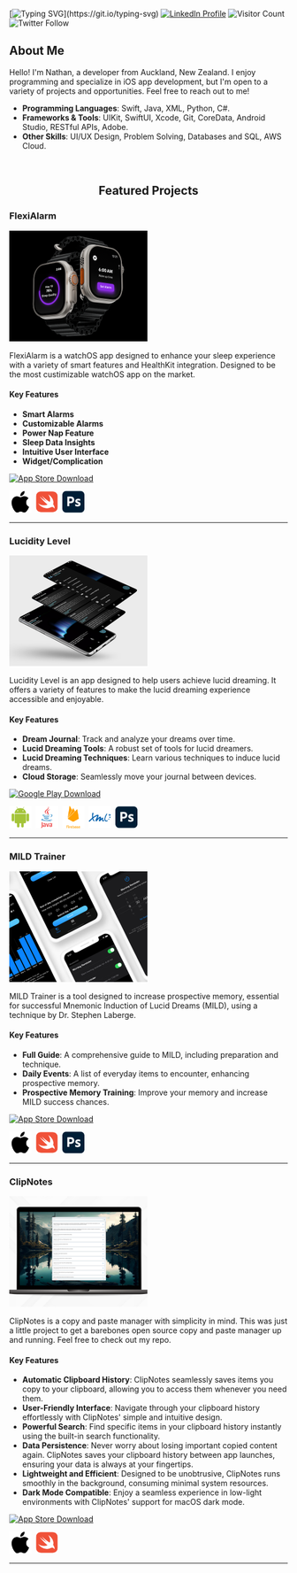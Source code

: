 [![Typing SVG](https://readme-typing-svg.herokuapp.com?font=Fira+Code&pause=1000&color=000000&width=1000&lines=System.out.println(%22Welcome+to+Nate's+Github+page!%22);)](https://git.io/typing-svg)
[![LinkedIn Profile](https://img.shields.io/badge/LinkedIn-Profile-blue?style=flat-square&logo=linkedin)](https://linkedin.com/in/nathan-woolmore)
![Visitor Count](https://visitor-badge.laobi.icu/badge?page_id=Nathan-Woolmore.Nathan-Woolmore)
![Twitter Follow](https://img.shields.io/twitter/follow/Nate_James_W?style=social)

## About Me

Hello! I'm Nathan, a developer from Auckland, New Zealand. I enjoy programming and specialize in iOS app development, but I'm open to a variety of projects and opportunities. Feel free to reach out to me!


-   **Programming Languages**: Swift, Java, XML, Python, C#.
-   **Frameworks & Tools**: UIKit, SwiftUI, Xcode, Git, CoreData, Android Studio, RESTful APIs, Adobe.
-   **Other Skills**: UI/UX Design, Problem Solving, Databases and SQL, AWS Cloud.

<br>
<div align="center">
  
## Featured Projects

</div>

### FlexiAlarm

<img src="https://github.com/Nathan-Woolmore/projectImages/blob/main/FlexiAlarm.png?raw=true" width="250" alt="FlexiAlarm">

FlexiAlarm is a watchOS app designed to enhance your sleep experience with a variety of smart features and HealthKit integration. Designed to be the most custimizable watchOS app on the market.

#### Key Features

-   **Smart Alarms**
-   **Customizable Alarms**
-   **Power Nap Feature**
-   **Sleep Data Insights**
-   **Intuitive User Interface**
-   **Widget/Complication**

[![App Store Download](https://img.shields.io/badge/App%20Store-Download-blue?style=for-the-badge&logo=app-store)](https://apps.apple.com/us/app/flexialarm/id6502886443)

<img src="https://github.com/devicons/devicon/blob/master/icons/apple/apple-original.svg" width="40" height="40" title="Apple" alt="Apple">&nbsp;
<img src="https://github.com/devicons/devicon/blob/master/icons/swift/swift-original.svg" width="40" height="40" title="Swift" alt="Swift">&nbsp;
<img src="https://github.com/devicons/devicon/blob/master/icons/photoshop/photoshop-plain.svg" width="40" height="40" title="Photoshop" alt="Photoshop">&nbsp;

---

### Lucidity Level

<img src="https://github.com/Nathan-Woolmore/projectImages/blob/main/LucidityLevel.png?raw=true" width="250" alt="Lucidity Level">

Lucidity Level is an app designed to help users achieve lucid dreaming. It offers a variety of features to make the lucid dreaming experience accessible and enjoyable.

#### Key Features

-   **Dream Journal**: Track and analyze your dreams over time.
-   **Lucid Dreaming Tools**: A robust set of tools for lucid dreamers.
-   **Lucid Dreaming Techniques**: Learn various techniques to induce lucid dreams.
-   **Cloud Storage**: Seamlessly move your journal between devices.

[![Google Play Download](https://img.shields.io/badge/Google%20Play-Download-blue?style=for-the-badge&logo=google-play)](https://play.google.com/store/apps/details?id=studio.victorylapp.lucidlevelup&hl=en_US)

<img src="https://github.com/devicons/devicon/blob/master/icons/android/android-original.svg" width="40" height="40" title="Android" alt="Android">&nbsp;
<img src="https://github.com/devicons/devicon/blob/master/icons/java/java-original-wordmark.svg" width="40" height="40" title="Java" alt="Java">&nbsp;
<img src="https://github.com/devicons/devicon/blob/master/icons/firebase/firebase-plain-wordmark.svg" width="40" height="40" title="Firebase" alt="Firebase">&nbsp;
<img src="https://github.com/devicons/devicon/blob/master/icons/xml/xml-plain.svg" width="40" height="40" title="XML" alt="XML">&nbsp;
<img src="https://github.com/devicons/devicon/blob/master/icons/photoshop/photoshop-plain.svg" width="40" height="40" title="Photoshop" alt="Photoshop">&nbsp;

---

### MILD Trainer

<img src="https://github.com/Nathan-Woolmore/projectImages/blob/main/Mildtrainer.png?raw=true" width="250" alt="MILD Trainer">

MILD Trainer is a tool designed to increase prospective memory, essential for successful Mnemonic Induction of Lucid Dreams (MILD), using a technique by Dr. Stephen Laberge.

#### Key Features

-   **Full Guide**: A comprehensive guide to MILD, including preparation and technique.
-   **Daily Events**: A list of everyday items to encounter, enhancing prospective memory.
-   **Prospective Memory Training**: Improve your memory and increase MILD success chances.

[![App Store Download](https://img.shields.io/badge/App%20Store-Download-blue?style=for-the-badge&logo=app-store)](https://apps.apple.com/pl/app/mild-trainer-lucid-dream-tool/id1530667456)

<img src="https://github.com/devicons/devicon/blob/master/icons/apple/apple-original.svg" width="40" height="40" title="Apple" alt="Apple">&nbsp;
<img src="https://github.com/devicons/devicon/blob/master/icons/swift/swift-original.svg" width="40" height="40" title="Swift" alt="Swift">&nbsp;
<img src="https://github.com/devicons/devicon/blob/master/icons/photoshop/photoshop-plain.svg" width="40" height="40" title="Photoshop" alt="Photoshop">&nbsp;

---

### ClipNotes

<img src="https://github.com/Nathan-Woolmore/projectImages/blob/main/ClipNotes.png?raw=true" width="250" alt="ClipNotes">

ClipNotes is a copy and paste manager with simplicity in mind. This was just a little project to get a barebones open source copy and paste manager up and running.
Feel free to check out my repo.

#### Key Features

-   **Automatic Clipboard History**: ClipNotes seamlessly saves items you copy to your clipboard, allowing you to access them whenever you need them.
-   **User-Friendly Interface**: Navigate through your clipboard history effortlessly with ClipNotes' simple and intuitive design.
-   **Powerful Search**: Find specific items in your clipboard history instantly using the built-in search functionality.
-   **Data Persistence**: Never worry about losing important copied content again. ClipNotes saves your clipboard history between app launches, ensuring your data is always at your fingertips.
-   **Lightweight and Efficient**: Designed to be unobtrusive, ClipNotes runs smoothly in the background, consuming minimal system resources.
-   **Dark Mode Compatible**: Enjoy a seamless experience in low-light environments with ClipNotes' support for macOS dark mode.

[![App Store Download](https://img.shields.io/badge/App%20Store-Download-blue?style=for-the-badge&logo=app-store)](https://apps.apple.com/nz/app/clipnotes-clipboard/id6482848797?mt=12)

<img src="https://github.com/devicons/devicon/blob/master/icons/apple/apple-original.svg" width="40" height="40" title="Apple" alt="Apple">&nbsp;
<img src="https://github.com/devicons/devicon/blob/master/icons/swift/swift-original.svg" width="40" height="40" title="Swift" alt="Swift">&nbsp;

---

